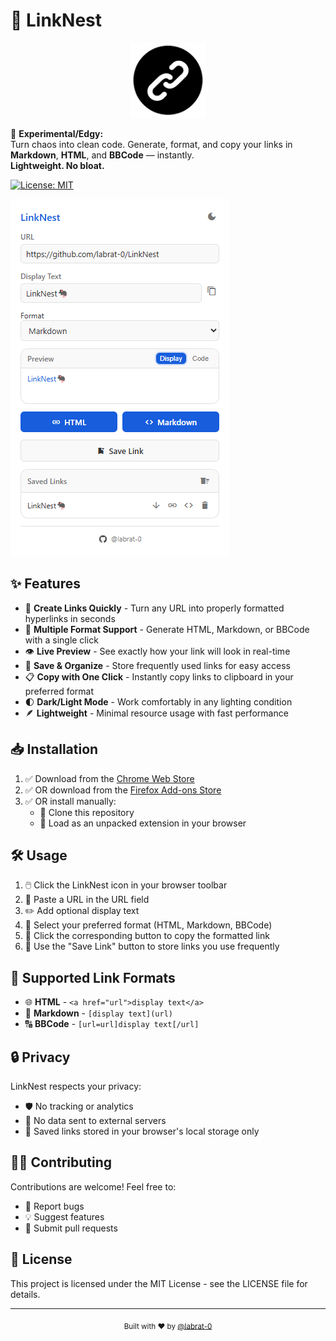 # 🪹 LinkNest

<div align="center">
  <img src="https://github.com/labrat-0/LinkNest/blob/main/LinkNest/icon128.png" alt="LinkNest Logo" width="120" height="120">
</div>

🧪 **Experimental/Edgy:**  
Turn chaos into clean code. Generate, format, and copy your links in **Markdown**, **HTML**, and **BBCode** — instantly.  
                                      **Lightweight. No bloat.**


[![License: MIT](https://img.shields.io/badge/License-MIT-blue.svg)](https://opensource.org/licenses/MIT)

[![Watch the video](https://raw.githubusercontent.com/labrat-0/LinkNest/main/LinkNest/LinkNest_Main.png)](https://www.youtube.com/watch?v=AghIMwQu44A)

## ✨ Features

- 🚀 **Create Links Quickly** - Turn any URL into properly formatted hyperlinks in seconds
- 🔄 **Multiple Format Support** - Generate HTML, Markdown, or BBCode with a single click
- 👁️ **Live Preview** - See exactly how your link will look in real-time
- 💾 **Save & Organize** - Store frequently used links for easy access 
- 📋 **Copy with One Click** - Instantly copy links to clipboard in your preferred format
- 🌓 **Dark/Light Mode** - Work comfortably in any lighting condition
- 🪶 **Lightweight** - Minimal resource usage with fast performance

## 📥 Installation

1. ✅ Download from the [Chrome Web Store](https://chrome.google.com/webstore/detail/linknest/YOUR_EXTENSION_ID)
2. ✅ OR download from the [Firefox Add-ons Store](https://addons.mozilla.org/en-US/firefox/addon/linknest/)
3. ✅ OR install manually:
   - 📂 Clone this repository
   - 🧩 Load as an unpacked extension in your browser

## 🛠️ Usage

1. 🖱️ Click the LinkNest icon in your browser toolbar
2. 📝 Paste a URL in the URL field
3. ✏️ Add optional display text
4. 🔢 Select your preferred format (HTML, Markdown, BBCode)
5. 🔄 Click the corresponding button to copy the formatted link
6. 💾 Use the "Save Link" button to store links you use frequently

## 🔗 Supported Link Formats

- 🌐 **HTML** - `<a href="url">display text</a>`
- 📝 **Markdown** - `[display text](url)`
- 🔠 **BBCode** - `[url=url]display text[/url]`

## 🔒 Privacy

LinkNest respects your privacy:
- 🛡️ No tracking or analytics
- 🔐 No data sent to external servers
- 💾 Saved links stored in your browser's local storage only

## 👨‍💻 Contributing

Contributions are welcome! Feel free to:
- 🐛 Report bugs
- 💡 Suggest features
- 🧩 Submit pull requests

## 📄 License

This project is licensed under the MIT License - see the LICENSE file for details.

---

<div align="center">
  <sub>Built with ❤️ by <a href="https://github.com/labrat-0">@labrat-0</a></sub>
</div> 
